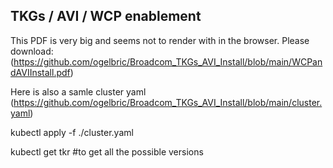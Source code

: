 ## TKGs / AVI / WCP enablement 

This PDF is very big and seems not to render with in the browser.
Please download: (https://github.com/ogelbric/Broadcom_TKGs_AVI_Install/blob/main/WCPandAVIInstall.pdf)


Here is also a samle cluster yaml (https://github.com/ogelbric/Broadcom_TKGs_AVI_Install/blob/main/cluster.yaml)

kubectl apply -f ./cluster.yaml

kubectl get tkr  #to get all the possible versions


